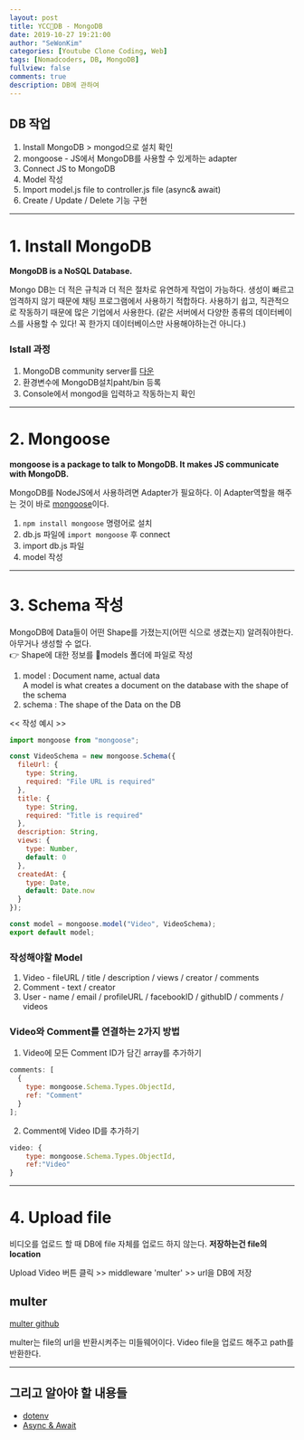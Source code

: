 ```yaml
---
layout: post
title: YCC📄DB - MongoDB
date: 2019-10-27 19:21:00
author: "SeWonKim"
categories: [Youtube Clone Coding, Web]
tags: [Nomadcoders, DB, MongoDB]
fullview: false
comments: true
description: DB에 관하여
---
```


## DB 작업
1. Install MongoDB > mongod으로 설치 확인
2. mongoose - JS에서 MongoDB를 사용할 수 있게하는 adapter
3. Connect JS to MongoDB
4. Model 작성
5. Import model.js file to controller.js file (async& await)
6. Create / Update / Delete 기능 구현

---

# 1. Install MongoDB

**MongoDB is a NoSQL Database.**

Mongo DB는 더 적은 규칙과 더 적은 절차로 유연하게 작업이 가능하다.
생성이 빠르고 엄격하지 않기 때문에 채팅 프로그램에서 사용하기 적합하다.
사용하기 쉽고, 직관적으로 작동하기 때문에 많은 기업에서 사용한다.
(같은 서버에서 다양한 종류의 데이터베이스를 사용할 수 있다! 꼭 한가지 데이터베이스만 사용해야하는건 아니다.)

### Istall 과정
1. MongoDB community server를 [다운](https://www.mongodb.com/download-center/community)
2. 환경변수에 MongoDB설치paht/bin 등록
3. Console에서 mongod을 입력하고 작동하는지 확인

---

# 2. Mongoose

**mongoose is a package to talk to MongoDB. It makes JS communicate with MongoDB.**

MongoDB를 NodeJS에서 사용하려면 Adapter가 필요하다.
이 Adapter역할을 해주는 것이 바로 [mongoose](https://mongoosejs.com/)이다.

1. `npm install mongoose` 명령어로 설치
2. db.js 파일에 `import mongoose` 후 connect
3. import db.js 파일
4. model 작성

---

# 3. Schema 작성

MongoDB에 Data들이 어떤 Shape를 가졌는지(어떤 식으로 생겼는지) 알려줘야한다. 아무거나 생성할 수 없다.    
👉 Shape에 대한 정보를 📂models 폴더에 파일로 작성

1. model : Document name, actual data  
    A model is what creates a document on the database with the shape of the schema
2. schema : The shape of the Data on the DB


<< 작성 예시 >>
```javascript
import mongoose from "mongoose";

const VideoSchema = new mongoose.Schema({
  fileUrl: {
    type: String,
    required: "File URL is required"
  },
  title: {
    type: String,
    required: "Title is required"
  },
  description: String,
  views: {
    type: Number,
    default: 0
  },
  createdAt: {
    type: Date,
    default: Date.now
  }
});

const model = mongoose.model("Video", VideoSchema);
export default model;
```

### 작성해야할 Model
1. Video - fileURL / title / description / views / creator / comments
2. Comment - text / creator
3. User - name / email / profileURL / facebookID / githubID / comments / videos

### Video와 Comment를 연결하는 2가지 방법

1. Video에 모든 Comment ID가 담긴 array를 추가하기

```javascript
comments: [
  {
    type: mongoose.Schema.Types.ObjectId,
    ref: "Comment"
  }
];
```

2. Comment에 Video ID를 추가하기

```javascript
video: {
    type: mongoose.Schema.Types.ObjectId,
    ref:"Video"
}
```
---

# 4. Upload file

비디오를 업로드 할 때 DB에 file 자체를 업로드 하지 않는다. **저장하는건 file의 location**

Upload Video 버튼 클릭 >> middleware 'multer' >> url을 DB에 저장

## multer
[multer github](https://github.com/expressjs/multer/blob/master/doc/README-ko.md)

multer는 file의 url을 반환시켜주는 미들웨어이다. Video file을 업로드 해주고 path를 반환한다.

---

## 그리고 알아야 할 내용들
- [dotenv](https://sewonkimm.github.io/youtube%20clone%20coding/2019/08/05/dotenv.html)
- [Async & Await](https://sewonkimm.github.io/youtube%20clone%20coding/2019/08/06/asyncawait.html)



